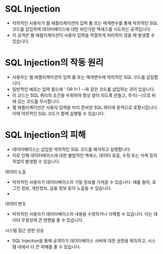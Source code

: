 
# SQL Injection
- 악의적인 사용자가 웹 애플리케이션의 입력 폼 또는 매개변수를 통해 악의적인 SQL 코드를 삽입하여 데이터베이스에 대한 비인가된 액세스를 시도하는 공격입니다. 
- 이 공격은 웹 애플리케이션이 사용자 입력을 적절하게 처리하지 않을 때 발생할 수 있습니다.

# SQL Injection의 작동 원리
- 사용자는 웹 애플리케이션의 입력 폼 또는 매개변수에 악의적인 SQL 코드를 삽입합니다. 
- 일반적인 예로는 입력 필드에 ' OR 1=1 --와 같은 코드를 삽입하는 것이 있습니다. 
- 이 코드는 SQL 쿼리의 조건을 우회하여 항상 참이 되도록 만들고, 주석(--)으로 뒤에 있는 코드를 무시합니다.
- 웹 애플리케이션은 사용자 입력을 미리 준비한 SQL 쿼리에 동적으로 포함시킵니다. 이때 악의적인 SQL 코드가 함께 실행될 수 있습니다.

# SQL Injection의 피해
- 데이터베이스는 삽입된 악의적인 SQL 코드를 해석하고 실행합니다. 
- 이로 인해 데이터베이스에 대한 불법적인 액세스, 데이터 유출, 수정 또는 삭제 등의 작업이 발생할 수 있습니다.

데이터 노출
- 악의적인 사용자가 데이터베이스의 기밀 정보를 가져갈 수 있습니다. 예를 들어, 로그인 정보, 개인정보, 금융 정보 등이 노출될 수 있습니다.
- 
데이터 변조
- 악의적인 사용자가 데이터베이스의 내용을 수정하거나 삭제할 수 있습니다. 이는 데이터 무결성에 큰 영향을 줄 수 있습니다.

시스템 접근 권한 상승
- SQL Injection을 통해 공격자가 데이터베이스 서버에 대한 권한을 획득하고, 시스템 내에서 더 큰 피해를 줄 수 있습니다.





